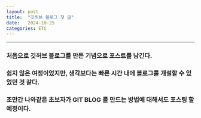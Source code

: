 ```yaml
---
layout: post
title:  "깃허브 블로그 첫 글"
date:   2024-10-25 
categories: ETC
---
```


-----
### 처음으로 깃허브 블로그를 만든 기념으로 포스트를 남긴다.     
### 쉽지 않은 여정이었지만, 생각보다는 빠른 시간 내에 블로그를 개설할 수 있었던 것 같다.     
### 조만간 나와같은 초보자가 GIT BLOG 를 만드는 방법에 대해서도 포스팅 할 예정이다.
 